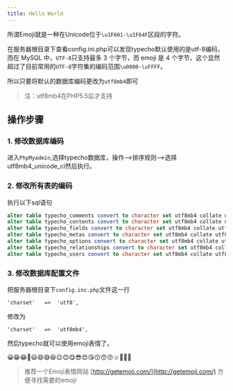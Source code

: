 ```yaml
---
title: Hello World
---
```


所谓Emoji就是一种在Unicode位于`\u1F601-\u1F64F`区段的字符。

在服务器根目录下查看config.ini.php可以发现typecho默认使用的是utf-8编码，而在 MySQL 中，`UTF-8`只支持最多 3 个字节，而 emoji 是 4 个字节，这个显然超过了目前常用的`UTF-8`字符集的编码范围`\u0000-\uFFFF`。

所以只要将默认的数据库编码更改为`utf8mb4`即可
> 注：utf8mb4在PHP5.5后才支持

## 操作步骤

### 1. 修改数据库编码

进入`PhpMyadmin`,选择typecho数据库，操作-->排序规则-->选择utf8mb4_unicode_ci然后执行。

### 2. 修改所有表的编码

执行以下sql语句

```sql
alter table typecho_comments convert to character set utf8mb4 collate utf8mb4_unicode_ci;
alter table typecho_contents convert to character set utf8mb4 collate utf8mb4_unicode_ci;
alter table typecho_fields convert to character set utf8mb4 collate utf8mb4_unicode_ci;
alter table typecho_metas convert to character set utf8mb4 collate utf8mb4_unicode_ci;
alter table typecho_options convert to character set utf8mb4 collate utf8mb4_unicode_ci;
alter table typecho_relationships convert to character set utf8mb4 collate utf8mb4_unicode_ci;
alter table typecho_users convert to character set utf8mb4 collate utf8mb4_unicode_ci;
```

### 3. 修改数据库配置文件

把服务器根目录下`config.inc.php`文件这一行

```
'charset'   =>  'utf8', 
```

修改为

```
'charset'   =>  'utf8mb4', 

```

然后typecho就可以使用emoji表情了。

😀😁😂🤣😃😄😅😆😉😊😋😎😍😘😗😙😚☺️🙂🤗😇

> 推荐一个Emoji表情网站 [http://getemoji.com/](http://getemoji.com/) 方便寻找需要的emoji